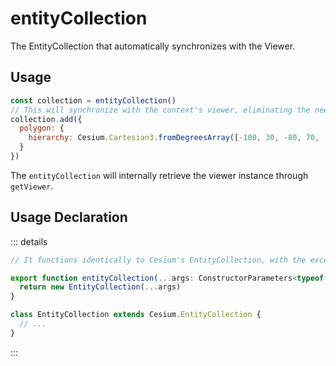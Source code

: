 # entityCollection

The EntityCollection that automatically synchronizes with the Viewer.

## Usage

```js
const collection = entityCollection()
// This will synchronize with the context's viewer, eliminating the need for manually executing `viewer.entities.add()`.
collection.add({
  polygon: {
    hierarchy: Cesium.Cartesian3.fromDegreesArray([-100, 30, -80, 70, -10, 40])
  }
})
```

The `entityCollection` will internally retrieve the viewer instance through `getViewer`.

## Usage Declaration

::: details

```ts
// It functions identically to Cesium's EntityCollection, with the exception of overridden methods for adding, removing, updating, and querying entities.

export function entityCollection(...args: ConstructorParameters<typeof Cesium.EntityCollection>) {
  return new EntityCollection(...args)
}

class EntityCollection extends Cesium.EntityCollection {
  // ...
}
```

:::
